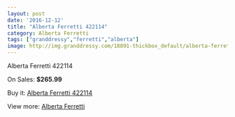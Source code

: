 ```yaml
---
layout: post
date: '2016-12-12'
title: "Alberta Ferretti 422114"
category: Alberta Ferretti
tags: ["granddressy","ferretti","alberta"]
image: http://img.granddressy.com/18891-thickbox_default/alberta-ferretti-422114.jpg
---
```

Alberta Ferretti 422114

On Sales: **$265.99**
<a href="https://www.granddressy.com/en/alberta-ferretti/17874-alberta-ferretti-422114.html"><amp-img layout="responsive" width="600" height="600" src="//img.granddressy.com/18891-thickbox_default/alberta-ferretti-422114.jpg" alt="Alberta Ferretti 422114 0" /></a>

Buy it: [Alberta Ferretti 422114](https://www.granddressy.com/en/alberta-ferretti/17874-alberta-ferretti-422114.html "Alberta Ferretti 422114")

View more: [Alberta Ferretti](https://www.granddressy.com/en/229-alberta-ferretti "Alberta Ferretti")